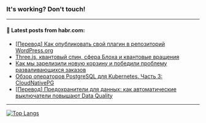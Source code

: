 ### It's working? Don't touch!

---
<!--
#### 🛠️ Technical stack:

![C++](https://img.shields.io/badge/C++-informational?logo=c%2B%2B&style=flat&logoColor=white&color=9C033A)
![Java](https://img.shields.io/badge/Java-informational?logo=java&style=flat&logoColor=white&color=007396)
![Kotlin](https://img.shields.io/badge/Kotlin-informational?logo=Kotlin&style=flat&logoColor=white&color=0095D5)
![JS](https://img.shields.io/badge/JS-informational?logo=javaScript&style=flat&logoColor=black&color=F7Df1E) <br>
![HTML5](https://img.shields.io/badge/HTML5-informational?logo=html5&style=flat&logoColor=white&color=E34F26)
![CSS3](https://img.shields.io/badge/CSS3-informational?logo=css3&style=flat&logoColor=white&color=157286)
![Sass](https://img.shields.io/badge/Saas-informational?logo=sass&style=flat&logoColor=white&color=hotpink)
![PHP](https://img.shields.io/badge/PHP-informational?logo=php&style=flat&logoColor=white&color=777BB4) <br>
![WebPAck](https://img.shields.io/badge/WebPack-informational?logo=webPack&style=flat&logoColor=white&color=FF6F00)
![Bootstrap](https://img.shields.io/badge/Bootstrap-informational?logo=Bootstrap&style=flat&logoColor=white&color=7952B3)
![MySQL](https://img.shields.io/badge/MySQL-informational?logo=MySQL&style=flat&logoColor=white&color=00f) <br>
![NodeJS](https://img.shields.io/badge/NodeJS-informational?logo=node.js&style=flat&logoColor=white&color=43853D)
![Spring](https://img.shields.io/badge/Spring-informational?logo=Spring&style=flat&logoColor=white&color=0A9EDC)
![Angular](https://img.shields.io/badge/Vue-informational?logo=vue.js&style=flat&logoColor=white&color=red)
![Git](https://img.shields.io/badge/Git-informational?logo=git&style=flat&logoColor=white&color=darkorange)

___
-->

#### 💬 Latest posts from habr.com:

<!-- BLOG-POST-LIST:START -->
- [[Перевод] Как опубликовать свой плагин в репозиторий WordPress.org](https://habr.com/ru/post/687348/?utm_source=habrahabr&utm_medium=rss&utm_campaign=687348)
- [Three.js, квантовый спин, сфера Блоха и квантовые вращения](https://habr.com/ru/post/687330/?utm_source=habrahabr&utm_medium=rss&utm_campaign=687330)
- [Как мы зарелизили новую корзину и победили проблему разваливающихся заказов](https://habr.com/ru/post/687298/?utm_source=habrahabr&utm_medium=rss&utm_campaign=687298)
- [Обзор операторов PostgreSQL для Kubernetes. Часть 3: CloudNativePG](https://habr.com/ru/post/684202/?utm_source=habrahabr&utm_medium=rss&utm_campaign=684202)
- [[Перевод] Предохранители для данных: как автоматические выключатели повышают Data Quality](https://habr.com/ru/post/684120/?utm_source=habrahabr&utm_medium=rss&utm_campaign=684120)
<!-- BLOG-POST-LIST:END -->

---

[![Top Langs](https://github-readme-stats.vercel.app/api/top-langs/?username=zloylis&layout=compact&hide_border=true&theme=dracula)](https://github.com/zloylis)
